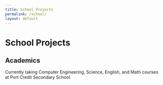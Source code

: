 ```yaml
---
title: School Projects
permalink: /school/
layout: default
---
```


# School Projects
## Academics
Currently taking Computer Engineering, Science, English, and Math courses at Port Credit Secondary School.
